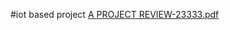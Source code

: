 #iot based project
[A PROJECT REVIEW-23333.pdf](https://github.com/bharathgithub913/bharath/files/14241150/A.PROJECT.REVIEW-23333.pdf)
